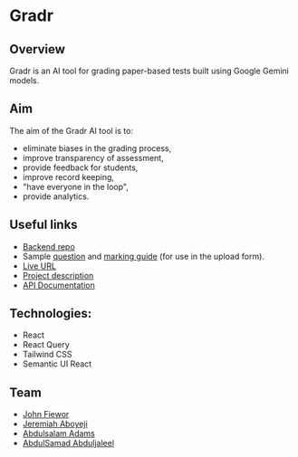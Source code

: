 # Gradr
## Overview
Gradr is an AI tool for grading paper-based tests built using Google Gemini models.

## Aim
The aim of the Gradr AI tool is to:
- eliminate biases in the grading process,
- improve transparency of assessment,
- provide feedback for students,
- improve record keeping,
- "have everyone in the loop",
- provide analytics.

## Useful links
- [Backend repo](https://github.com/Fiewor/gradr_backend)
- Sample [question](https://docs.google.com/document/d/1DGKDA-I6rrNVxaKSbOc36FLm1sNKRg9G/edit?usp=sharing&ouid=116909890296741214749&rtpof=true&sd=true) and [marking guide](https://docs.google.com/document/d/1VJ8cXl0_Czs30I4IWmOxf-Xw-1dhW0PC/edit?usp=sharing&ouid=116909890296741214749&rtpof=true&sd=true) (for use in the upload form).
- [Live URL](https://grdr.vercel.app/)
- [Project description](https://devpost.com/software/gradr)
- [API Documentation](https://cloudy-capsule-44664.postman.co/workspace/New-Team-Workspace~174ee81f-2f9e-4354-8d9b-f0c9790c9ba7/collection/32419010-47f26ab5-7497-4db8-8998-b4e58346ada4?action=share&creator=32419010)

## Technologies:
- React
- React Query
- Tailwind CSS
- Semantic UI React

## Team
- [John Fiewor](https://github.com/Fiewor)
- [Jeremiah Aboyeji](https://www.linkedin.com/in/iamaboyeji/?lipi=urn%3Ali%3Apage%3Ad_flagship3_detail_base%3Bs1ZPSxRITFyraY9Lx3p60g%3D%3D)
- [Abdulsalam Adams](https://github.com/0xaplus)
- [AbdulSamad Abduljaleel](https://www.linkedin.com/in/abdul-samad-abdul-jaleel/?lipi=urn%3Ali%3Apage%3Ad_flagship3_detail_base%3Bs1ZPSxRITFyraY9Lx3p60g%3D%3D)
